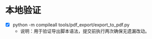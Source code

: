 # 本地验证

- [x] python -m compileall tools/pdf_export/export_to_pdf.py
  - 说明：用于验证导出脚本语法，提交前执行两次确保无遗漏改动。
